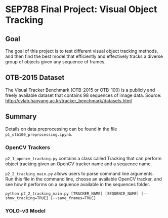 # SEP788 Final Project: Visual Object Tracking

## Goal

The goal of this project is to test different visual object tracking methods, and then find the best model that efficiently and effectively tracks a diverse group of objects given any sequence of frames.

## OTB-2015 Dataset
The Visual Tracker Benchmark (OTB-2015 or OTB-100) is a publicly and freely available dataset that contains 98 sequences of image data. Source: http://cvlab.hanyang.ac.kr/tracker_benchmark/datasets.html

## Summary

Details on data preprocessing can be found in the file `p1_otb100_preprocessing.ipynb`.

### OpenCV Trackers
`p2_1_opencv_tracking.py` contains a class called Tracking that can perform object tracking given an OpenCV tracker name and a sequence name. <br>

`p2_2_tracking_main.py` allows users to parse command line arguments. <br>
Run this file in the command line, choose an available OpenCV tracker, and see how it performs on a sequence available in the sequences folder.
```
python p2_2_tracking_main.py [TRACKER_NAME] [SEQUENCE_NAME] [--show_tracking=TRUE] [--save_frames=TRUE] 
```
### YOLO-v3 Model
